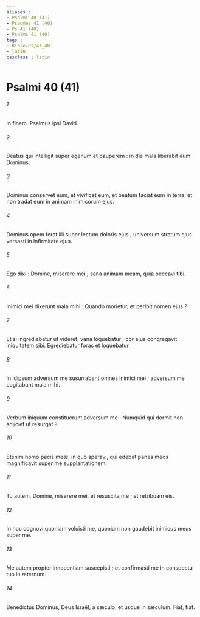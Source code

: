 ```yaml
---
aliases : 
- Psalmi 40 (41)
- Psaumes 41 (40)
- Ps 41 (40)
- Psalms 41 (40)
tags : 
- Bible/Ps/41_40
- latin
cssclass : latin
---
```


# Psalmi 40 (41)

###### 1
In finem. Psalmus ipsi David.
###### 2
Beatus qui intelligit super egenum et pauperem : in die mala liberabit eum Dominus.
###### 3
Dominus conservet eum, et vivificet eum, et beatum faciat eum in terra, et non tradat eum in animam inimicorum ejus.
###### 4
Dominus opem ferat illi super lectum doloris ejus ; universum stratum ejus versasti in infirmitate ejus.
###### 5
Ego dixi : Domine, miserere mei ; sana animam meam, quia peccavi tibi.
###### 6
Inimici mei dixerunt mala mihi : Quando morietur, et peribit nomen ejus ?
###### 7
Et si ingrediebatur ut videret, vana loquebatur ; cor ejus congregavit iniquitatem sibi. Egrediebatur foras et loquebatur.
###### 8
In idipsum adversum me susurrabant omnes inimici mei ; adversum me cogitabant mala mihi.
###### 9
Verbum iniquum constituerunt adversum me : Numquid qui dormit non adjiciet ut resurgat ?
###### 10
Etenim homo pacis meæ, in quo speravi, qui edebat panes meos magnificavit super me supplantationem.
###### 11
Tu autem, Domine, miserere mei, et resuscita me ; et retribuam eis.
###### 12
In hoc cognovi quoniam voluisti me, quoniam non gaudebit inimicus meus super me.
###### 13
Me autem propter innocentiam suscepisti ; et confirmasti me in conspectu tuo in æternum.
###### 14
Benedictus Dominus, Deus Israël, a sæculo, et usque in sæculum. Fiat, fiat.
